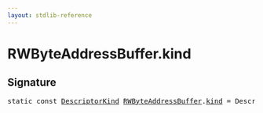 ```yaml
---
layout: stdlib-reference
---
```


# RWByteAddressBuffer.kind

## Signature
<pre>
<span class='code_keyword'>static</span> <span class='code_keyword'>const</span> <a href="../types/descriptorkind-0a/index.html" class="code_type">DescriptorKind</a> <a href="../types/rwbyteaddressbuffer-0126d/index.html" class="code_type">RWByteAddressBuffer</a>.<a href="kind.html" class="code_var">kind</a> = DescriptorKind\.Buffer;
</pre>


